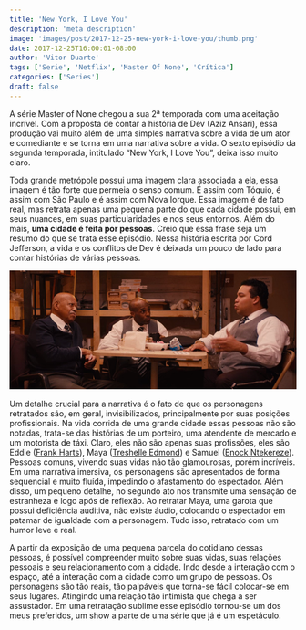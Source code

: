 ```yaml
---
title: 'New York, I Love You'
description: 'meta description'
image: 'images/post/2017-12-25-new-york-i-love-you/thumb.png'
date: 2017-12-25T16:00:01-08:00
author: 'Vitor Duarte'
tags: ['Serie', 'Netflix', 'Master Of None', 'Crítica']
categories: ['Series']
draft: false
---
```


A série Master of None chegou a sua 2ª temporada com uma aceitação incrível. Com a proposta de contar a história de Dev (Aziz Ansari), essa produção vai muito além de uma simples narrativa sobre a vida de um ator e comediante e se torna em uma narrativa sobre a vida. O sexto episódio da segunda temporada, intitulado “New York, I Love You”, deixa isso muito claro.

Toda grande metrópole possui uma imagem clara associada a ela, essa imagem é tão forte que permeia o senso comum. É assim com Tóquio, é assim com São Paulo e é assim com Nova Iorque. Essa imagem é de fato real, mas retrata apenas uma pequena parte do que cada cidade possui, em seus nuances, em suas particularidades e nos seus entornos.
Além do mais, **uma cidade é feita por pessoas**. Creio que essa frase seja um resumo do que se trata esse episódio. Nessa história escrita por Cord Jefferson, a vida e os conflitos de Dev é deixada um pouco de lado para contar histórias de várias pessoas.

![Scene](/images/post/2017-12-25-new-york-i-love-you/001.png)

Um detalhe crucial para a narrativa é o fato de que os personagens retratados são, em geral, invisibilizados, principalmente por suas posições profissionais. Na vida corrida de uma grande cidade essas pessoas não são notadas, trata-se das histórias de um porteiro, uma atendente de mercado e um motorista de táxi.
Claro, eles não são apenas suas profissões, eles são Eddie ([Frank Harts](http://www.imdb.com/name/nm1320715/?ref_=tt_cl_t4)), Maya ([Treshelle Edmond](http://www.imdb.com/name/nm3439043/?ref_=tt_cl_t10)) e Samuel ([Enock Ntekereze](http://www.imdb.com/name/nm8988145/?ref_=tt_cl_t13)). Pessoas comuns, vivendo suas vidas não tão glamourosas, porém incríveis. Em uma narrativa imersiva, os personagens são apresentados de forma sequencial e muito fluída, impedindo o afastamento do espectador. Além disso, um pequeno detalhe, no segundo ato nos transmite uma sensação de estranheza e logo após de reflexão. Ao retratar Maya, uma garota que possui deficiência auditiva, não existe áudio, colocando o espectador em patamar de igualdade com a personagem. Tudo isso, retratado com um humor leve e real.

A partir da exposição de uma pequena parcela do cotidiano dessas pessoas, é possível compreender muito sobre suas vidas, suas relações pessoais e seu relacionamento com a cidade. Indo desde a interação com o espaço, até a interação com a cidade como um grupo de pessoas. Os personagens são tão reais, tão palpáveis que torna-se fácil colocar-se em seus lugares. Atingindo uma relação tão intimista que chega a ser assustador. Em uma retratação sublime esse episódio tornou-se um dos meus preferidos, um show a parte de uma série que já é um espetáculo.
